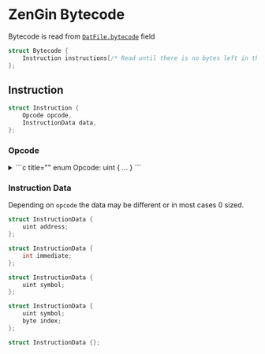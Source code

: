 # ZenGin Bytecode

Bytecode is read from [`DatFile.bytecode`](./dat.md#format-description) field

```c title="Bytecode Buffer"
struct Bytecode {
    Instruction instructions[/* Read until there is no bytes left in the buffer */]
};
```

## Instruction

```c title=""
struct Instruction {
    Opcode opcode,
    InstructionData data,
};
```

### Opcode

<details>
    <summary>
    ```c title=""
    enum Opcode: uint { ... }
    ```
    </summary>

    ```c title=""
    enum Opcode: uint {
        zPAR_OP_PLUS         = 0,
        zPAR_OP_MINUS        = 1,
        zPAR_OP_MUL          = 2,
        zPAR_OP_DIV          = 3,
        zPAR_OP_MOD          = 4,
        zPAR_OP_OR           = 5,
        zPAR_OP_AND          = 6,
        zPAR_OP_LOWER        = 7,
        zPAR_OP_HIGHER       = 8,
        zPAR_OP_IS           = 9,
        zPAR_OP_LOG_OR       = 11,
        zPAR_OP_LOG_AND      = 12,
        zPAR_OP_SHIFTL       = 13,
        zPAR_OP_SHIFTR       = 14,
        zPAR_OP_LOWER_EQ     = 15,
        zPAR_OP_EQUAL        = 16,
        zPAR_OP_NOTEQUAL     = 17,
        zPAR_OP_HIGHER_EQ    = 18,
        zPAR_OP_ISPLUS       = 19,
        zPAR_OP_ISMINUS      = 20,
        zPAR_OP_ISMUL        = 21,
        zPAR_OP_ISDIV        = 22,
        zPAR_OP_UNARY        = 30,
        zPAR_OP_UN_PLUS      = 30,
        zPAR_OP_UN_MINUS     = 31,
        zPAR_OP_UN_NOT       = 32,
        zPAR_OP_UN_NEG       = 33,
        zPAR_OP_MAX          = 33,
        zPAR_TOK_BRACKETON   = 40,
        zPAR_TOK_BRACKETOFF  = 41,
        zPAR_TOK_SEMIKOLON   = 42,
        zPAR_TOK_KOMMA       = 43,
        zPAR_TOK_SCHWEIF     = 44,
        zPAR_TOK_NONE        = 45,
        zPAR_TOK_FLOAT       = 51,
        zPAR_TOK_VAR         = 52,
        zPAR_TOK_OPERATOR    = 53,
        zPAR_TOK_RET         = 60,
        zPAR_TOK_CALL        = 61,
        zPAR_TOK_CALLEXTERN  = 62,
        zPAR_TOK_POPINT      = 63,
        zPAR_TOK_PUSHINT     = 64,
        zPAR_TOK_PUSHVAR     = 65,
        zPAR_TOK_PUSHSTR     = 66,
        zPAR_TOK_PUSHINST    = 67,
        zPAR_TOK_PUSHINDEX   = 68,
        zPAR_TOK_POPVAR      = 69,
        zPAR_TOK_ASSIGNSTR   = 70,
        zPAR_TOK_ASSIGNSTRP  = 71,
        zPAR_TOK_ASSIGNFUNC  = 72,
        zPAR_TOK_ASSIGNFLOAT = 73,
        zPAR_TOK_ASSIGNINST  = 74,
        zPAR_TOK_JUMP        = 75,
        zPAR_TOK_JUMPF       = 76,
        zPAR_TOK_SETINSTANCE = 80,
        zPAR_TOK_SKIP        = 90,
        zPAR_TOK_LABEL       = 91,
        zPAR_TOK_FUNC        = 92,
        zPAR_TOK_FUNCEND     = 93,
        zPAR_TOK_CLASS       = 94,
        zPAR_TOK_CLASSEND    = 95,
        zPAR_TOK_INSTANCE    = 96,
        zPAR_TOK_INSTANCEEND = 97,
        zPAR_TOK_NEWSTRING   = 98,
        zPAR_TOK_FLAGARRAY   = zPAR_TOK_VAR + 128
    };
    ```
</details>

### Instruction Data

Depending on `opcode` the data may be different or in most cases 0 sized.

```c title="For CALL, JUMPF, JUMP"
struct InstructionData {
    uint address;
};
```

```c title="For PUSHINT"
struct InstructionData {
    int immediate;
};
```

```c title="For CALLEXTERN, PUSHVAR, PUSHINST, SETINSTANCE"
struct InstructionData {
    uint symbol;
};
```

```c title="For PUSHVAR + FLAGARRAY"
struct InstructionData {
    uint symbol;
    byte index;
};
```

```c title="For any other Opcode"
struct InstructionData {};
```

